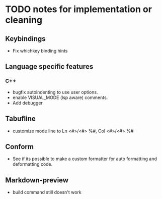# TODO notes for implementation or cleaning

## Keybindings
- Fix whichkey binding hints 

## Language specific features
### C++
- bugfix autoindenting to use user options.
- enable VISUAL_MODE (lsp aware) comments.
- Add debugger

## Tabufline
- customize mode line to Ln <#>/<#> %#, Col <#>/<#> %#

## Conform
- See if its possible to make a custom formatter for auto formatting and deformatting code.

## Markdown-preview
- build command still doesn't work
